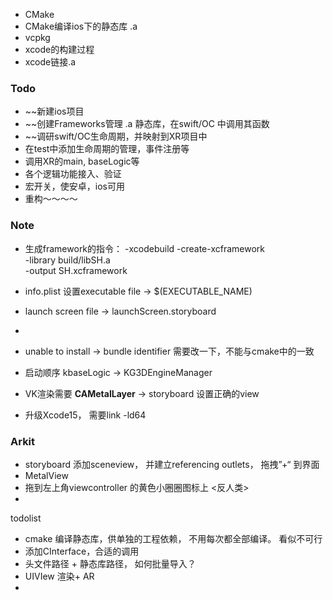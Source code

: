- CMake
- CMake编译ios下的静态库 .a
- vcpkg
- xcode的构建过程
- xcode链接.a


### Todo
- ~~新建ios项目
- ~~创建Frameworks管理 .a 静态库，在swift/OC 中调用其函数
- ~~调研swift/OC生命周期，并映射到XR项目中
- 在test中添加生命周期的管理，事件注册等
- 调用XR的main, baseLogic等
- 各个逻辑功能接入、验证
- 宏开关，使安卓，ios可用
- 重构～～～～

### Note
- 生成framework的指令：
	 -xcodebuild -create-xcframework \
	 -library build/libSH.a \
	 -output SH.xcframework

- info.plist  设置executable file  -> $(EXECUTABLE_NAME)
- launch screen file -> launchScreen.storyboard
- 
- unable to install -> bundle identifier 需要改一下，不能与cmake中的一致
- 启动顺序 kbaseLogic -> KG3DEngineManager
- VK渲染需要 **CAMetalLayer**  -> storyboard 设置正确的view
- 升级Xcode15， 需要link -ld64


### Arkit
- storyboard 添加sceneview， 并建立referencing outlets， 拖拽”+“ 到界面
- MetalView
- 拖到左上角viewcontroller 的黄色小圈圈图标上 <反人类>
- 


todolist
- cmake 编译静态库，供单独的工程依赖， 不用每次都全部编译。  看似不可行
- 添加CInterface，合适的调用
- 头文件路径 + 静态库路径， 如何批量导入？
- UIVIew 渲染+ AR
- 